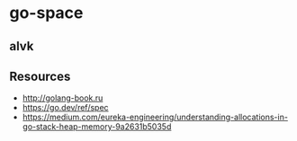 # go-space

## alvk

## Resources

* http://golang-book.ru
* https://go.dev/ref/spec
* https://medium.com/eureka-engineering/understanding-allocations-in-go-stack-heap-memory-9a2631b5035d
